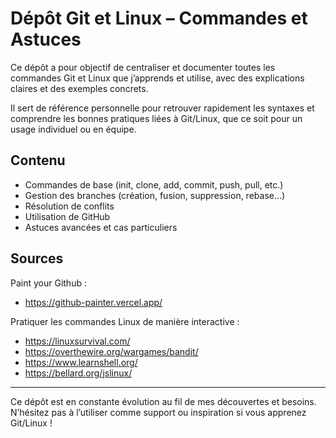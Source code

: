 # Dépôt Git et Linux – Commandes et Astuces

Ce dépôt a pour objectif de centraliser et documenter toutes les commandes Git et Linux que j’apprends et utilise, avec des explications claires et des exemples concrets.

Il sert de référence personnelle pour retrouver rapidement les syntaxes et comprendre les bonnes pratiques liées à Git/Linux, que ce soit pour un usage individuel ou en équipe.

## Contenu
- Commandes de base (init, clone, add, commit, push, pull, etc.)
- Gestion des branches (création, fusion, suppression, rebase…)
- Résolution de conflits
- Utilisation de GitHub
- Astuces avancées et cas particuliers


## Sources 


Paint your Github : 
* https://github-painter.vercel.app/

Pratiquer les commandes Linux de manière interactive :

* https://linuxsurvival.com/
* https://overthewire.org/wargames/bandit/
* https://www.learnshell.org/
* https://bellard.org/jslinux/

---

Ce dépôt est en constante évolution au fil de mes découvertes et besoins. N’hésitez pas à l’utiliser comme support ou inspiration si vous apprenez Git/Linux !
